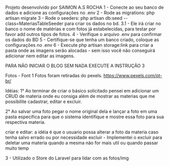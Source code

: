 Projeto desenvolvido por SAIMON A.S ROCHA
1 - Conecte ao seu banco de dados e adicione as configurações no .env
2 - Rode as migrations: php artisan migrate
3 - Rode o seeders: php artisan db:seed --class=MateriasTableSeeder para criar os dados  no bd.
    3.1 - Ele irá criar no banco o nome de matérias e com fotos já estabelecidas, para testar por favor add outros tipos de fotos.
4 - Verifique o arquivo .env para confirmar os dados do BD
5 - Certifique-se que tenha um banco criado, coloque as configurações no .env
6 - Execute php artisan storage:link para criar a pasta onde as imagens serão alocadas - sem isso você não conseguirá adicionar nem editar as imagens.

PARA NÃO INICIAR O BLOG SEM NADA EXECUTE A INSTRUÇÃO 3

Fotos - Font
1 Fotos foram retiradas do pexels.
https://www.pexels.com/pt-br/

Idéias:
1° Ao terminar de criar o básico solicitado pensei em adicionar um CRUD de materia onde eu consiga além de mostrar as materias que me possibilite cadastrar, editar e excluir.

2° Ao salvar uma foto pegar o nome original dela e lançar a foto em uma pasta especifica para que o sistema identifique e mostre essa foto para sua respectiva materia.

criar e editar: a idéia é que o usuario possa alterar a foto da materia caso tenha salvo errado ou por necessidade
excluir - Implementei o excluir para deletar uma materia quando a mesma não for mais util ou quando passar muito temp

3 - Utilizado o Store do Laravel para lidar com as fotos/img